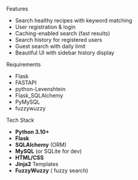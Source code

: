 Features

- Search healthy recipes with keyword matching
-  User registration & login
-  Caching-enabled search (fast results)
-  Search history for registered users
-  Guest search with daily limit
-  Beautiful UI with sidebar history display

Requirements
- Flask
- FASTAPI
- python-Levenshtein
- Flask_SQLAlchemy
- PyMySQL
- fuzzywuzzy



Tech Stack

- **Python 3.10+**
- **Flask**
- **SQLAlchemy** (ORM)
- **MySQL** (or SQLite for dev)
- **HTML/CSS**
- **Jinja2** Templates
- **FuzzyWuzzy** ( fuzzy search)

